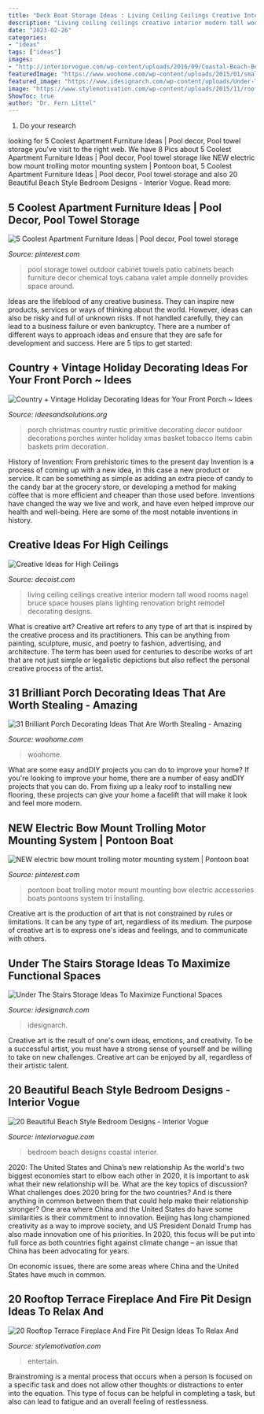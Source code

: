 ```yaml
---
title: "Deck Boat Storage Ideas : Living Ceiling Ceilings Creative Interior Modern Tall Wood Rooms Nagel Bruce Space Houses Plans Lighting Renovation Bright Remodel Decorating Designs"
description: "Living ceiling ceilings creative interior modern tall wood rooms nagel bruce space houses plans lighting renovation bright remodel decorating designs"
date: "2023-02-26"
categories:
- "ideas"
tags: ["ideas"]
images:
- "http://interiorvogue.com/wp-content/uploads/2016/09/Coastal-Beach-Bedroom-Design.jpg"
featuredImage: "https://www.woohome.com/wp-content/uploads/2015/01/small-porch-ideas-woohome-30.jpg"
featured_image: "https://www.idesignarch.com/wp-content/uploads/Under-The-Stairs-Storage-Ideas_6.jpg"
image: "https://www.stylemotivation.com/wp-content/uploads/2015/11/rooftop-fireplace-4-620x413.jpg"
ShowToc: true
author: "Dr. Fern Littel"
---
```



1. Do your research

	

		
looking for 5 Coolest Apartment Furniture Ideas | Pool decor, Pool towel storage you've visit to the right web. We have 8 Pics about 5 Coolest Apartment Furniture Ideas | Pool decor, Pool towel storage like NEW electric bow mount trolling motor mounting system | Pontoon boat, 5 Coolest Apartment Furniture Ideas | Pool decor, Pool towel storage and also 20 Beautiful Beach Style Bedroom Designs - Interior Vogue. Read more:
		
    
## 5 Coolest Apartment Furniture Ideas | Pool Decor, Pool Towel Storage

<img loading=lazy src="https://i.pinimg.com/736x/03/cb/d4/03cbd401947ef5f312c286d74752561c.jpg" onerror="this.onerror=null;this.src='https://tse3.mm.bing.net/th?id=OIP.D5n1sMA7GO8pQcV4GckQtAHaKq&amp;pid=15.1';" alt="5 Coolest Apartment Furniture Ideas | Pool decor, Pool towel storage">

_Source: pinterest.com_

>pool storage towel outdoor cabinet towels patio cabinets beach furniture decor chemical toys cabana valet ample donnelly provides space around. 

	

Ideas are the lifeblood of any creative business. They can inspire new products, services or ways of thinking about the world. However, ideas can also be risky and full of unknown risks. If not handled carefully, they can lead to a business failure or even bankruptcy. There are a number of different ways to approach ideas and ensure that they are safe for development and success. Here are 5 tips to get started:

    
## Country + Vintage Holiday Decorating Ideas For Your Front Porch ~ Idees

<img loading=lazy src="http://3.bp.blogspot.com/-MPUGzYLuQRU/VkX4tH0mcrI/AAAAAAAAHgQ/HUTASihrwO0/s1600/5334fe1051eebead8adbcda0119f1a26.jpg" onerror="this.onerror=null;this.src='https://tse4.mm.bing.net/th?id=OIP.axWn4g6Js6x7M_eHrHg30gHaJ4&amp;pid=15.1';" alt="Country + Vintage Holiday Decorating Ideas for Your Front Porch ~ Idees">

_Source: ideesandsolutions.org_

>porch christmas country rustic primitive decorating decor outdoor decorations porches winter holiday xmas basket tobacco items cabin baskets prim decoration. 

	

History of Invention: From prehistoric times to the present day
Invention is a process of coming up with a new idea, in this case a new product or service. It can be something as simple as adding an extra piece of candy to the candy bar at the grocery store, or developing a method for making coffee that is more efficient and cheaper than those used before. Inventions have changed the way we live and work, and have even helped improve our health and well-being. Here are some of the most notable inventions in history.

    
## Creative Ideas For High Ceilings

<img loading=lazy src="http://cdn.decoist.com/wp-content/uploads/2012/05/bright-living-room-with-high-ceiling.jpg" onerror="this.onerror=null;this.src='https://tse1.mm.bing.net/th?id=OIP.9Awf5jE5XcMi6g60HLLFYQHaLH&amp;pid=15.1';" alt="Creative Ideas for High Ceilings">

_Source: decoist.com_

>living ceiling ceilings creative interior modern tall wood rooms nagel bruce space houses plans lighting renovation bright remodel decorating designs. 

	

What is creative art?
Creative art refers to any type of art that is inspired by the creative process and its practitioners. This can be anything from painting, sculpture, music, and poetry to fashion, advertising, and architecture. The term has been used for centuries to describe works of art that are not just simple or legalistic depictions but also reflect the personal creative process of the artist.

    
## 31 Brilliant Porch Decorating Ideas That Are Worth Stealing - Amazing

<img loading=lazy src="https://www.woohome.com/wp-content/uploads/2015/01/small-porch-ideas-woohome-30.jpg" onerror="this.onerror=null;this.src='https://tse3.mm.bing.net/th?id=OIP.OqXbJYvFMseHvzW9VDlQHQHaLK&amp;pid=15.1';" alt="31 Brilliant Porch Decorating Ideas That Are Worth Stealing - Amazing">

_Source: woohome.com_

>woohome. 

	

What are some easy andDIY projects you can do to improve your home?
If you're looking to improve your home, there are a number of easy andDIY projects that you can do. From fixing up a leaky roof to installing new flooring, these projects can give your home a facelift that will make it look and feel more modern.

    
## NEW Electric Bow Mount Trolling Motor Mounting System | Pontoon Boat

<img loading=lazy src="https://i.pinimg.com/736x/c2/ea/0a/c2ea0a7e936b737c9b4aef9f999e4afa.jpg" onerror="this.onerror=null;this.src='https://tse1.mm.bing.net/th?id=OIP.9fH-g56hFRAhjTWbLO56YwHaNK&amp;pid=15.1';" alt="NEW electric bow mount trolling motor mounting system | Pontoon boat">

_Source: pinterest.com_

>pontoon boat trolling motor mount mounting bow electric accessories boats pontoons system tri installing. 

	

Creative art is the production of art that is not constrained by rules or limitations. It can be any type of art, regardless of its medium. The purpose of creative art is to express one's ideas and feelings, and to communicate with others.

    
## Under The Stairs Storage Ideas To Maximize Functional Spaces

<img loading=lazy src="https://www.idesignarch.com/wp-content/uploads/Under-The-Stairs-Storage-Ideas_6.jpg" onerror="this.onerror=null;this.src='https://tse1.mm.bing.net/th?id=OIP.kOSKvDBCNMqU_jttwc9fUwHaK0&amp;pid=15.1';" alt="Under The Stairs Storage Ideas To Maximize Functional Spaces">

_Source: idesignarch.com_

>idesignarch. 

	

Creative art is the result of one's own ideas, emotions, and creativity. To be a successful artist, you must have a strong sense of yourself and be willing to take on new challenges. Creative art can be enjoyed by all, regardless of their artistic talent.

    
## 20 Beautiful Beach Style Bedroom Designs - Interior Vogue

<img loading=lazy src="http://interiorvogue.com/wp-content/uploads/2016/09/Coastal-Beach-Bedroom-Design.jpg" onerror="this.onerror=null;this.src='https://tse3.mm.bing.net/th?id=OIP.cI1iX4E3UsvhGdlU5F5dQwHaLE&amp;pid=15.1';" alt="20 Beautiful Beach Style Bedroom Designs - Interior Vogue">

_Source: interiorvogue.com_

>bedroom beach designs coastal interior. 

	

2020: The United States and China’s new relationship
As the world's two biggest economies start to elbow each other in 2020, it is important to ask what their new relationship will be. What are the key topics of discussion? What challenges does 2020 bring for the two countries? And is there anything in common between them that could help make their relationship stronger?
One area where China and the United States do have some similarities is their commitment to innovation. Beijing has long championed creativity as a way to improve society, and US President Donald Trump has also made innovation one of his priorities. In 2020, this focus will be put into full force as both countries fight against climate change – an issue that China has been advocating for years.

On economic issues, there are some areas where China and the United States have much in common.

    
## 20 Rooftop Terrace Fireplace And Fire Pit Design Ideas To Relax And

<img loading=lazy src="https://www.stylemotivation.com/wp-content/uploads/2015/11/rooftop-fireplace-4-620x413.jpg" onerror="this.onerror=null;this.src='https://tse1.mm.bing.net/th?id=OIP.iV44KU9GpLu24Hvv_BCQzQHaE7&amp;pid=15.1';" alt="20 Rooftop Terrace Fireplace And Fire Pit Design Ideas To Relax And">

_Source: stylemotivation.com_

>entertain. 

	

Brainstroming is a mental process that occurs when a person is focused on a specific task and does not allow other thoughts or distractions to enter into the equation. This type of focus can be helpful in completing a task, but also can lead to fatigue and an overall feeling of restlessness.

